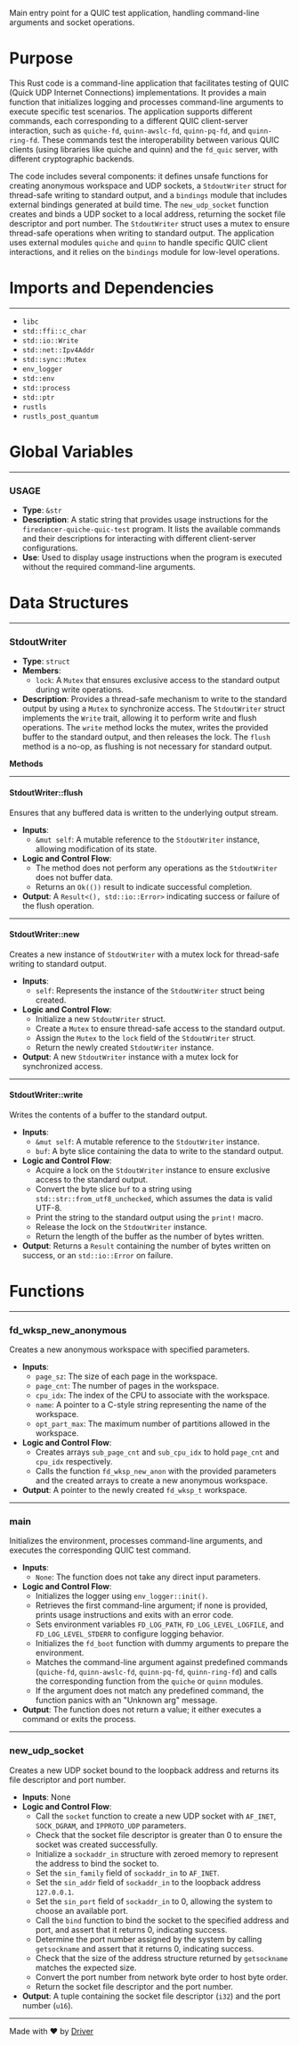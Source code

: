 <!--------------------------------------------------------------------------------->
<!-- IMPORTANT: This file is auto-generated by Driver (https://driver.ai). -------->
<!-- Manual edits may be overwritten on future commits. --------------------------->
<!--------------------------------------------------------------------------------->

Main entry point for a QUIC test application, handling command-line arguments and socket operations.

# Purpose
This Rust code is a command-line application that facilitates testing of QUIC (Quick UDP Internet Connections) implementations. It provides a main function that initializes logging and processes command-line arguments to execute specific test scenarios. The application supports different commands, each corresponding to a different QUIC client-server interaction, such as `quiche-fd`, `quinn-awslc-fd`, `quinn-pq-fd`, and `quinn-ring-fd`. These commands test the interoperability between various QUIC clients (using libraries like quiche and quinn) and the `fd_quic` server, with different cryptographic backends.

The code includes several components: it defines unsafe functions for creating anonymous workspace and UDP sockets, a `StdoutWriter` struct for thread-safe writing to standard output, and a `bindings` module that includes external bindings generated at build time. The `new_udp_socket` function creates and binds a UDP socket to a local address, returning the socket file descriptor and port number. The `StdoutWriter` struct uses a mutex to ensure thread-safe operations when writing to standard output. The application uses external modules `quiche` and `quinn` to handle specific QUIC client interactions, and it relies on the `bindings` module for low-level operations.
# Imports and Dependencies

---
- `libc`
- `std::ffi::c_char`
- `std::io::Write`
- `std::net::Ipv4Addr`
- `std::sync::Mutex`
- `env_logger`
- `std::env`
- `std::process`
- `std::ptr`
- `rustls`
- `rustls_post_quantum`


# Global Variables

---
### USAGE
- **Type**: `&str`
- **Description**: A static string that provides usage instructions for the `firedancer-quiche-quic-test` program. It lists the available commands and their descriptions for interacting with different client-server configurations.
- **Use**: Used to display usage instructions when the program is executed without the required command-line arguments.


# Data Structures

---
### StdoutWriter
- **Type**: `struct`
- **Members**:
    - ``lock``: A `Mutex` that ensures exclusive access to the standard output during write operations.
- **Description**: Provides a thread-safe mechanism to write to the standard output by using a `Mutex` to synchronize access. The `StdoutWriter` struct implements the `Write` trait, allowing it to perform write and flush operations. The `write` method locks the mutex, writes the provided buffer to the standard output, and then releases the lock. The `flush` method is a no-op, as flushing is not necessary for standard output.

**Methods**

---
#### StdoutWriter::flush
Ensures that any buffered data is written to the underlying output stream.
- **Inputs**:
    - `&mut self`: A mutable reference to the `StdoutWriter` instance, allowing modification of its state.
- **Logic and Control Flow**:
    - The method does not perform any operations as the `StdoutWriter` does not buffer data.
    - Returns an `Ok(())` result to indicate successful completion.
- **Output**: A `Result<(), std::io::Error>` indicating success or failure of the flush operation.


---
#### StdoutWriter::new
Creates a new instance of `StdoutWriter` with a mutex lock for thread-safe writing to standard output.
- **Inputs**:
    - `self`: Represents the instance of the `StdoutWriter` struct being created.
- **Logic and Control Flow**:
    - Initialize a new `StdoutWriter` struct.
    - Create a `Mutex` to ensure thread-safe access to the standard output.
    - Assign the `Mutex` to the `lock` field of the `StdoutWriter` struct.
    - Return the newly created `StdoutWriter` instance.
- **Output**: A new `StdoutWriter` instance with a mutex lock for synchronized access.


---
#### StdoutWriter::write
Writes the contents of a buffer to the standard output.
- **Inputs**:
    - `&mut self`: A mutable reference to the `StdoutWriter` instance.
    - `buf`: A byte slice containing the data to write to the standard output.
- **Logic and Control Flow**:
    - Acquire a lock on the `StdoutWriter` instance to ensure exclusive access to the standard output.
    - Convert the byte slice `buf` to a string using `std::str::from_utf8_unchecked`, which assumes the data is valid UTF-8.
    - Print the string to the standard output using the `print!` macro.
    - Release the lock on the `StdoutWriter` instance.
    - Return the length of the buffer as the number of bytes written.
- **Output**: Returns a `Result` containing the number of bytes written on success, or an `std::io::Error` on failure.



# Functions

---
### fd\_wksp\_new\_anonymous
Creates a new anonymous workspace with specified parameters.
- **Inputs**:
    - `page_sz`: The size of each page in the workspace.
    - `page_cnt`: The number of pages in the workspace.
    - `cpu_idx`: The index of the CPU to associate with the workspace.
    - `name`: A pointer to a C-style string representing the name of the workspace.
    - `opt_part_max`: The maximum number of partitions allowed in the workspace.
- **Logic and Control Flow**:
    - Creates arrays `sub_page_cnt` and `sub_cpu_idx` to hold `page_cnt` and `cpu_idx` respectively.
    - Calls the function `fd_wksp_new_anon` with the provided parameters and the created arrays to create a new anonymous workspace.
- **Output**: A pointer to the newly created `fd_wksp_t` workspace.


---
### main
Initializes the environment, processes command-line arguments, and executes the corresponding QUIC test command.
- **Inputs**:
    - `None`: The function does not take any direct input parameters.
- **Logic and Control Flow**:
    - Initializes the logger using `env_logger::init()`.
    - Retrieves the first command-line argument; if none is provided, prints usage instructions and exits with an error code.
    - Sets environment variables `FD_LOG_PATH`, `FD_LOG_LEVEL_LOGFILE`, and `FD_LOG_LEVEL_STDERR` to configure logging behavior.
    - Initializes the `fd_boot` function with dummy arguments to prepare the environment.
    - Matches the command-line argument against predefined commands (`quiche-fd`, `quinn-awslc-fd`, `quinn-pq-fd`, `quinn-ring-fd`) and calls the corresponding function from the `quiche` or `quinn` modules.
    - If the argument does not match any predefined command, the function panics with an "Unknown arg" message.
- **Output**: The function does not return a value; it either executes a command or exits the process.


---
### new\_udp\_socket
Creates a new UDP socket bound to the loopback address and returns its file descriptor and port number.
- **Inputs**: None
- **Logic and Control Flow**:
    - Call the `socket` function to create a new UDP socket with `AF_INET`, `SOCK_DGRAM`, and `IPPROTO_UDP` parameters.
    - Check that the socket file descriptor is greater than 0 to ensure the socket was created successfully.
    - Initialize a `sockaddr_in` structure with zeroed memory to represent the address to bind the socket to.
    - Set the `sin_family` field of `sockaddr_in` to `AF_INET`.
    - Set the `sin_addr` field of `sockaddr_in` to the loopback address `127.0.0.1`.
    - Set the `sin_port` field of `sockaddr_in` to 0, allowing the system to choose an available port.
    - Call the `bind` function to bind the socket to the specified address and port, and assert that it returns 0, indicating success.
    - Determine the port number assigned by the system by calling `getsockname` and assert that it returns 0, indicating success.
    - Check that the size of the address structure returned by `getsockname` matches the expected size.
    - Convert the port number from network byte order to host byte order.
    - Return the socket file descriptor and the port number.
- **Output**: A tuple containing the socket file descriptor (`i32`) and the port number (`u16`).



---
Made with ❤️ by [Driver](https://www.driver.ai/)